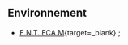 ## Environnement

- [E.N.T. ECA.M](https://ec-morlaix.github.io/info/){target=_blank} ;

<!--
- [Les notebook jupyter](https://ericecmorlaix.github.io/adn-Tutoriel_lab_si/IDE/notebook/){target=_blank} ;

## Tutoriels

- Python : [futurecoder.io](https://fr.futurecoder.io){target=_blank} ;
- HTML/CSS : [KhanAcademy, introduction à HTML/CSS](https://fr.khanacademy.org/computing/computer-programming/html-css){target=_blank} ;
- GitHub, CodeSpaces et VSCode : [Mes sites web de SNT sur GitHub](../github){target=_blank} ;


## Information

- [Présentation NSI](http://si.lycee.ecmorlaix.fr/nsi){target=_blank} ;

 

## [GitHub et VSC](https://ericecmorlaix.github.io/adn-Tutoriel_lab_si/IDE/GitHub/){target=_blank}

## 



 -->
